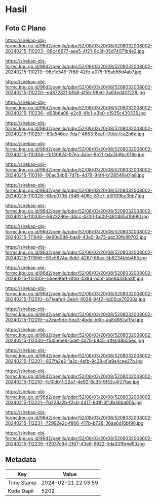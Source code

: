 # Hasil

## Foto C Plano

https://sirekap-obj-formc.kpu.go.id/96d2/pemilu/pdpr/52/08/03/20/08/5208032008002-20240215-110203--88c46677-aee5-4f21-8c3f-05d74071b4e2.jpg

https://sirekap-obj-formc.kpu.go.id/96d2/pemilu/pdpr/52/08/03/20/08/5208032008002-20240215-110213--96c1e549-7f68-42fb-a075-1f5ab56d4ab7.jpg

https://sirekap-obj-formc.kpu.go.id/96d2/pemilu/pdpr/52/08/03/20/08/5208032008002-20240215-110220--ed87282f-bfb8-4f5b-98e0-3a63ed40f228.jpg

https://sirekap-obj-formc.kpu.go.id/96d2/pemilu/pdpr/52/08/03/20/08/5208032008002-20240215-110236--d93b6a08-e2c8-41c1-a3b0-c1925c430335.jpg

https://sirekap-obj-formc.kpu.go.id/96d2/pemilu/pdpr/52/08/03/20/08/5208032008002-20240215-110257--63a546ce-7da7-4653-8caf-f7dde7ea2b6d.jpg

https://sirekap-obj-formc.kpu.go.id/96d2/pemilu/pdpr/52/08/03/20/08/5208032008002-20240215-110304--fbf30624-97ea-4abe-8e2f-b4c5b9bc018e.jpg

https://sirekap-obj-formc.kpu.go.id/96d2/pemilu/pdpr/52/08/03/20/08/5208032008002-20240215-110318--90ac3eb6-7d7b-4d79-94f4-b128546e01a8.jpg

https://sirekap-obj-formc.kpu.go.id/96d2/pemilu/pdpr/52/08/03/20/08/5208032008002-20240215-110326--6fee0736-f946-406c-83c7-b3f109be3bb7.jpg

https://sirekap-obj-formc.kpu.go.id/96d2/pemilu/pdpr/52/08/03/20/08/5208032008002-20240215-110335--5623286e-d4cc-4700-bd00-482485d1b980.jpg

https://sirekap-obj-formc.kpu.go.id/96d2/pemilu/pdpr/52/08/03/20/08/5208032008002-20240215-111949--9e60d088-baa9-43a0-9a73-aac39fb89702.jpg

https://sirekap-obj-formc.kpu.go.id/96d2/pemilu/pdpr/52/08/03/20/08/5208032008002-20240215-111956--93e5824a-6dbf-4267-85ac-5b8234bbb465.jpg

https://sirekap-obj-formc.kpu.go.id/96d2/pemilu/pdpr/52/08/03/20/08/5208032008002-20240215-112003--55ee86e1-df0d-4394-acbf-bbe84336a3ff.jpg

https://sirekap-obj-formc.kpu.go.id/96d2/pemilu/pdpr/52/08/03/20/08/5208032008002-20240215-112010--b71eafe4-3eb4-4038-94f2-4d00ce70200a.jpg

https://sirekap-obj-formc.kpu.go.id/96d2/pemilu/pdpr/52/08/03/20/08/5208032008002-20240215-112019--a2eae9de-5ea3-4bdd-b6fc-aa8d882aff5d.jpg

https://sirekap-obj-formc.kpu.go.id/96d2/pemilu/pdpr/52/08/03/20/08/5208032008002-20240215-112030--f545ebe6-5def-4d70-b845-a1fe038655ec.jpg

https://sirekap-obj-formc.kpu.go.id/96d2/pemilu/pdpr/52/08/03/20/08/5208032008002-20240215-112201--837fa2e2-1a2c-4efb-9c38-d1a9a4cee27b.jpg

https://sirekap-obj-formc.kpu.go.id/96d2/pemilu/pdpr/52/08/03/20/08/5208032008002-20240215-112210--fc10db1f-22a7-4e92-8c35-9f52c4f27fae.jpg

https://sirekap-obj-formc.kpu.go.id/96d2/pemilu/pdpr/52/08/03/20/08/5208032008002-20240215-112221--76228a2b-f2c6-4417-8d1f-3f13b46ba00a.jpg

https://sirekap-obj-formc.kpu.go.id/96d2/pemilu/pdpr/52/08/03/20/08/5208032008002-20240215-112231--72992e2c-f866-417b-b728-36aa6d16bf98.jpg

https://sirekap-obj-formc.kpu.go.id/96d2/pemilu/pdpr/52/08/03/20/08/5208032008002-20240215-112239--f2037c94-2f07-43e6-9922-0da331fb4d53.jpg


## Metadata

| Key        | Value               |
| ---------- | ------------------- |
| Time Stamp | 2024-02-21 22:03:59 |
| Kode Dapil | 5202                |



